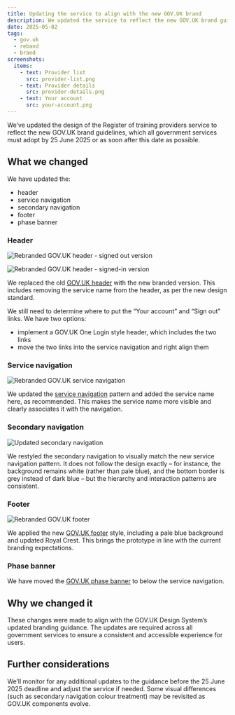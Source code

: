 ```yaml
---
title: Updating the service to align with the new GOV.UK brand
description: We updated the service to reflect the new GOV.UK brand guidelines, which all government services must adopt by 25 June 2025 or as soon after this date as possible
date: 2025-05-02
tags:
  - gov.uk
  - reband
  - brand
screenshots:
  items:
    - text: Provider list
      src: provider-list.png
    - text: Provider details
      src: provider-details.png
    - text: Your account
      src: your-account.png
---
```


We’ve updated the design of the Register of training providers service to reflect the new GOV.UK brand guidelines, which all government services must adopt by 25 June 2025 or as soon after this date as possible.

## What we changed

We have updated the:

- header
- service navigation
- secondary navigation
- footer
- phase banner

### Header

![Rebranded GOV.UK header - signed out version](govuk-header--signed-out.png "Rebranded GOV.UK header - signed out version")

![Rebranded GOV.UK header - signed-in version](govuk-header--signed-in.png "Rebranded GOV.UK header - signed in version")

We replaced the old [GOV.UK header](https://design-system.service.gov.uk/components/header/) with the new branded version. This includes removing the service name from the header, as per the new design standard.

We still need to determine where to put the “Your account” and “Sign out” links. We have two options:

- implement a GOV.UK One Login style header, which includes the two links
- move the two links into the service navigation and right align them

### Service navigation

![Rebranded GOV.UK service navigation](govuk-service-navigation.png "Rebranded GOV.UK service navigation")

We updated the [service navigation](https://design-system.service.gov.uk/components/service-navigation/) pattern and added the service name here, as recommended. This makes the service name more visible and clearly associates it with the navigation.

### Secondary navigation

![Updated secondary navigation](secondary-navigation.png "Updated secondary navigation")

We restyled the secondary navigation to visually match the new service navigation pattern. It does not follow the design exactly – for instance, the background remains white (rather than pale blue), and the bottom border is grey instead of dark blue – but the hierarchy and interaction patterns are consistent.

### Footer

![Rebranded GOV.UK footer](govuk-footer.png "Rebranded GOV.UK footer")

We applied the new [GOV.UK footer](https://design-system.service.gov.uk/components/footer/) style, including a pale blue background and updated Royal Crest. This brings the prototype in line with the current branding expectations.

### Phase banner

We have moved the [GOV.UK phase banner](https://design-system.service.gov.uk/components/phase-banner/) to below the service navigation.

## Why we changed it

These changes were made to align with the GOV.UK Design System’s updated branding guidance. The updates are required across all government services to ensure a consistent and accessible experience for users.

## Further considerations

We’ll monitor for any additional updates to the guidance before the 25 June 2025 deadline and adjust the service if needed. Some visual differences (such as secondary navigation colour treatment) may be revisited as GOV.UK components evolve.
